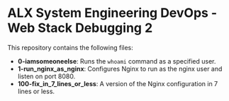 # ALX System Engineering DevOps - Web Stack Debugging 2

This repository contains the following files:
- **0-iamsomeoneelse**: Runs the `whoami` command as a specified user.
- **1-run_nginx_as_nginx**: Configures Nginx to run as the nginx user and listen on port 8080.
- **100-fix_in_7_lines_or_less**: A version of the Nginx configuration in 7 lines or less.

